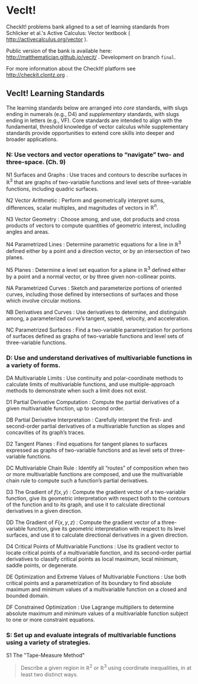 # VecIt!

CheckIt! problems bank aligned to a set of learning standards from Schlicker et al.'s Active Calculus: Vector textbook ( http://activecalculus.org/vector ).

Public version of the bank is available here: http://matthematician.github.io/vecit/ .
Development on branch `final`.

For more information about the CheckIt! platform see http://checkit.clontz.org .

## VecIt! Learning Standards

The learning standards below are arranged into *core* standards, with slugs ending in numerals (e.g., D4) and *supplementary* standards, with slugs ending in letters (e.g., VF). Core standards are intended to align with the fundamental, threshold knowledge of vector calculus while supplementary standards provide opportunities to extend core skills into deeper and broader applications.

### N: Use vectors and vector operations to “navigate” two- and three-space. (Ch. 9)

N1 Surfaces and Graphs
: Use traces and contours to describe surfaces in $\mathbb{R}^3$ that are graphs of two-variable functions and level sets of three-variable functions, including quadric surfaces.

N2 Vector Arithmetic
: Perform and geometrically interpret sums, differences, scalar multiples, and magnitudes of vectors in $\mathbb{R}^n$.

N3 Vector Geometry
: Choose among, and use, dot products and cross products of vectors to compute quantities of geometric interest, including angles and areas.

N4 Parametrized Lines
: Determine parametric equations for a line in $\mathbb{R}^3$ defined either by a point and a direction vector, or by an intersection of two planes.

N5 Planes
: Determine a level set equation for a plane in $\mathbb{R}^3$ defined either by a point and a normal vector, or by three given non-collinear points.

NA Parametrized Curves
: Sketch and parameterize portions of oriented curves, including those defined by intersections of surfaces and those which involve circular motions.

NB Derivatives and Curves
: Use derivatives to determine, and distinguish among, a parameterized curve’s tangent, speed, velocity, and acceleration.

NC Parametrized Surfaces
: Find a two-variable parametrization for portions of surfaces defined as graphs of two-variable functions and level sets of three-variable functions.

### D: Use and understand derivatives of multivariable functions in a variety of forms.

DA Multivariable Limits
: Use continuity and polar-coordinate methods to calculate limits of multivariable functions, and use multiple-approach methods to demonstrate when such a limit does not exist.

D1 Partial Derivative Computation
: Compute the partial derivatives of a given multivariable function, up to second order.

DB Partial Derivative Interpretation
: Carefully interpret the first- and second-order partial derivatives of a multivariable function as slopes and concavities of its graph’s traces.

D2 Tangent Planes
: Find equations for tangent planes to surfaces expressed as graphs of two-variable functions and as level sets of three-variable functions.

DC Multivariable Chain Rule
: Identify all “routes” of composition when two or more multivariable functions are composed, and use the multivariable chain rule to compute such a function’s partial derivatives.

D3 The Gradient of $f(x,y)$
: Compute the gradient vector of a two-variable function, give its geometric interpretation with respect both to the contours of the function and to its graph, and use it to calculate directional derivatives in a given direction.

DD The Gradient of $F(x,y,z)$
: Compute the gradient vector of a three-variable function, give its geometric interpretation with respect to its level surfaces, and use it to calculate directional derivatives in a given direction.

D4 Critical Points of Multivariable Functions
: Use its gradient vector to locate critical points of a multivariable function, and its second-order partial derivatives to classify critical points as local maximum, local minimum, saddle points, or degenerate.

DE Optimization and Extreme Values of Multivariable Functions
: Use both critical points and a parametrization of its boundary to find absolute maximum and minimum values of a multivariable function on a closed and bounded domain.

DF Constrained Optimization
: Use Lagrange multipliers to determine absolute maximum and minimum values of a multivariable function subject to one or more constraint equations.

### S: Set up and evaluate integrals of multivariable functions using a variety of strategies.

S1 The "Tape-Measure Method"
> Describe a given region in $\mathbb{R}^2$ or $\mathbb{R}^3$ using
coordinate inequalities, in at least two distinct ways.
